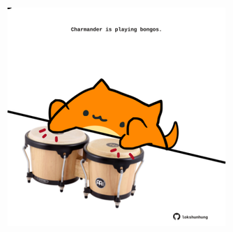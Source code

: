 <!-- built at 28/02/2024, 04:00:42 UTC -->
<p align="center">
  <img width="500" height="500" src="./ReadmeImage.svg">
</p>
